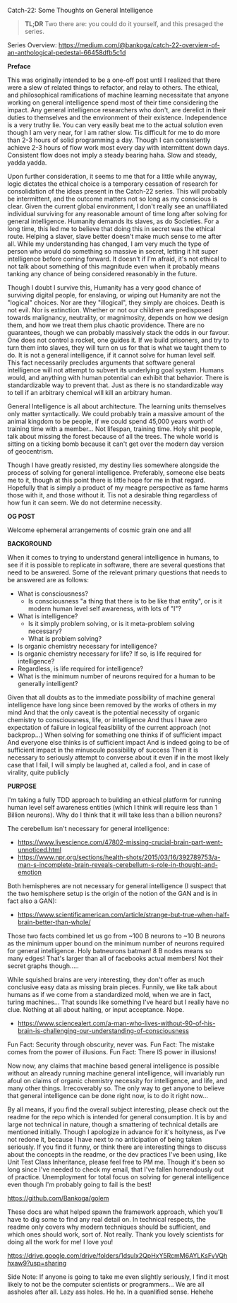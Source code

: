 Catch-22: Some Thoughts on General Intelligence

> **TL;DR** Two there are: you could do it yourself, and this presaged the series.

Series Overview: https://medium.com/@bankoga/catch-22-overview-of-an-anthological-pedestal-66458dfb5c1d

**Preface**

This was originally intended to be a one-off post until I realized that there were a slew of related things to refactor, and relay to others. The ethical, and philosophical ramifications of machine learning necessitate that anyone working on general intelligence spend most of their time considering the impact. Any general intelligence researchers who don't, are derelict in their duties to themselves and the environment of their existence. Independence is a very truthy lie. You can very easily beat me to the actual solution even though I am very near, for I am rather slow. Tis difficult for me to do more than 2-3 hours of solid programming a day. Though I can consistently achieve 2-3 hours of flow work most every day with intermittent down days. Consistent flow does not imply a steady bearing haha. Slow and steady, yadda yadda.

Upon further consideration, it seems to me that for a little while anyway, logic dictates the ethical choice is a temporary cessation of research for consolidation of the ideas present in the Catch-22 series. This will probably be intermittent, and the outcome matters not so long as my conscious is clear. Given the current global environment, I don't really see an unaffiliated individual surviving for any reasonable amount of time long after solving for general intelligence. Humanity demands its slaves, as do Societies. For a long time, this led me to believe that doing this in secret was the ethical route. Helping a slaver, slave better doesn't make much sense to me after all. While my understanding has changed, I am very much the type of person who would do something so massive in secret, letting it hit super intelligence before coming forward. It doesn't if I'm afraid, it's not ethical to not talk about something of this magnitude even when it probably means tanking any chance of being considered reasonably in the future.

Though I doubt I survive this, Humanity has a very good chance of surviving digital people, for enslaving, or wiping out Humanity are not the "logical" choices. Nor are they "illogical", they simply are choices. Death is not evil. Nor is extinction. Whether or not our children are predisposed towards malignancy, neutrality, or magnimosity, depends on how we design them, and how we treat them plus chaotic providence. There are no guarantees, though we can probably massively stack the odds in our favour. One does not control a rocket, one guides it. If we build prisoners, and try to turn them into slaves, they will turn on us for that is what we taught them to do. It is not a general intelligence, if it cannot solve for human level self. This fact necessarily precludes arguments that software general intelligence will not attempt to subvert its underlying goal system. Humans would, and anything with human potential can exhibit that behavior. There is standardizable way to prevent that. Just as there is no standardizable way to tell if an arbitrary chemical will kill an arbitrary human.

General Intelligence is all about architecture. The learning units themselves only matter syntactically. We could probably train a massive amount of the animal kingdom to be people, if we could spend 45,000 years worth of training time with a member... Not lifespan, training time. Holy shit people, talk about missing the forest because of all the trees. The whole world is sitting on a ticking bomb because it can't get over the modern day version of geocentrism.

Though I have greatly resisted, my destiny lies somewhere alongside the process of solving for general intelligence. Preferably, someone else beats me to it, though at this point there is little hope for me in that regard. Hopefully that is simply a product of my meagre perspective as fame harms those with it, and those without it. Tis not a desirable thing regardless of how fun it can seem. We do not determine necessity.

**OG POST**

Welcome ephemeral arrangements of cosmic grain one and all!

**BACKGROUND**

When it comes to trying to understand general intelligence in humans, to see if it is possible to replicate in software, there are several questions that need to be answered. Some of the relevant primary questions that needs to be answered are as follows:

* What is consciousness?
  * Is consciousness "a thing that there is to be like that entity", or is it modern human level self awareness, with lots of "I"?
* What is intelligence?
  * Is it simply problem solving, or is it meta-problem solving necessary?
  * What is problem solving?
* Is organic chemistry necessary for intelligence?
* Is organic chemistry necessary for life? If so, is life required for intelligence?
* Regardless, is life required for intelligence?
* What is the minimum number of neurons required for a human to be generally intelligent?

Given that all doubts as to the immediate possibility of machine general intelligence have long since been removed by the works of others in my mind
And that the only caveat is the potential necessity of organic chemistry to consciousness, life, or intelligence
And thus I have zero expectation of failure in logical feasibility of the current approach (not backprop...)
When solving for something one thinks if of sufficient impact
And everyone else thinks is of sufficient impact
And is indeed going to be of sufficient impact in the minuscule possibility of success
Then it is necessary to seriously attempt to converse about it even if in the most likely case that I fail, I will simply be laughed at, called a fool, and in case of virality, quite publicly

**PURPOSE**

I'm taking a fully TDD approach to building an ethical platform for running human level self awareness entities (which I think will require less than 1 Billion neurons).
Why do I think that it will take less than a billion neurons?

The cerebellum isn't necessary for general intelligence: 
* https://www.livescience.com/47802-missing-crucial-brain-part-went-unnoticed.html
* https://www.npr.org/sections/health-shots/2015/03/16/392789753/a-man-s-incomplete-brain-reveals-cerebellum-s-role-in-thought-and-emotion

Both hemispheres are not necessary for general intelligence (I suspect that the two hemisphere setup is the origin of the notion of the GAN and is in fact also a GAN):

* https://www.scientificamerican.com/article/strange-but-true-when-half-brain-better-than-whole/

Those two facts combined let us go from ~100 B neurons to ~10 B neurons as the minimum upper bound on the minimum number of neurons required for general intelligence. Holy batneurons batman! 8 B nodes means so many edges! That's larger than all of facebooks actual members! Not their secret graphs though.....

While squished brains are very interesting, they don't offer as much conclusive easy data as missing brain pieces. Funnily, we like talk about humans as if we come from a standardized mold, when we are in fact, turing machines... That sounds like something I've heard but I really have no clue. Nothing at all about halting, or input acceptance. Nope.

* https://www.sciencealert.com/a-man-who-lives-without-90-of-his-brain-is-challenging-our-understanding-of-consciousness

Fun Fact: Security through obscurity, never was.
Fun Fact: The mistake comes from the power of illusions.
Fun Fact: There IS power in illusions!

Now now, any claims that machine based general intelligence is possible without an already running machine general intelligence, will invariably run afoul on claims of organic chemistry necessity for intelligence, and life, and many other things. Irrecoverably so.
The only way to get anyone to believe that general intelligence can be done right now, is to do it right now...

By all means, if you find the overall subject interesting, please check out the readme for the repo which is intended for general consumption. It is by and large not technical in nature, though a smattering of technical details are mentioned initially. Though I apologize in advance for it's hoityness, as I've not redone it, because I have next to no anticipation of being taken seriously.
If you find it funny, or think there are interesting things to discuss about the concepts in the readme, or the dev practices I've been using, like Unit Test Class Inheritance, please feel free to PM me. Though it's been so long since I've needed to check my email, that I've fallen horrendously out of practice.
Unemployment for total focus on solving for general intelligence even though I'm probably going to fail is the best!

https://github.com/Bankoga/golem

These docs are what helped spawn the framework approach, which you'll have to dig some to find any real detail on.
In technical respects, the readme only covers why modern techniques should be sufficient, and which ones should work, sort of. Not really. Thank you lovely scientists for doing all the work for me! I love you!

https://drive.google.com/drive/folders/1dsulx2QpHxY5RcmM6AYLKsFvVQhhxaw9?usp=sharing

Side Note: If anyone is going to take me even slightly seriously, I find it most likely to not be the computer scientists or programmers... We are all assholes after all. Lazy ass holes. He he. In a quanlified sense. Hehehe